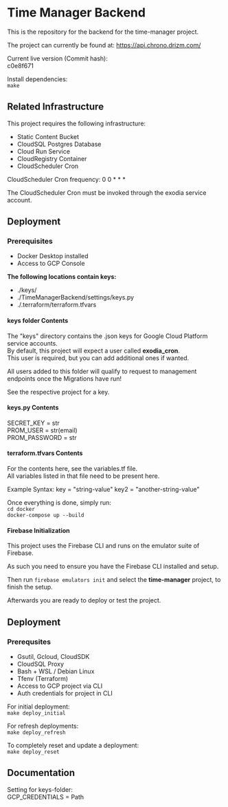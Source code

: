 # Time Manager Backend

This is the repository for the backend
for the time-manager project.

The project can currently be found at:
https://api.chrono.drizm.com/

Current live version (Commit hash):  
c0e8f671

Install dependencies:  
``make``

## Related Infrastructure

This project requires the following
infrastructure:
- Static Content Bucket
- CloudSQL Postgres Database
- Cloud Run Service
- CloudRegistry Container
- CloudScheduler Cron

CloudScheduler Cron frequency:
0 0 * * *

The CloudScheduler Cron must be invoked
through the exodia service account.

## Deployment

### Prerequisites

- Docker Desktop installed
- Access to GCP Console

**The following locations contain keys:**
- ./keys/
- ./TimeManagerBackend/settings/keys.py
- ./.terraform/terraform.tfvars

#### keys folder Contents

The "keys" directory contains the .json
keys for Google Cloud Platform service
accounts.  
By default, this project will expect a user
called **exodia_cron**.  
This user is required, but you can add
additional ones if wanted.

All users added to this folder will
qualify to request to management
endpoints once the Migrations have run!  

See the respective project for a key.

#### keys.py Contents

SECRET_KEY = str  
PROM_USER = str(email)  
PROM_PASSWORD = str  

#### terraform.tfvars Contents

For the contents here, see the
variables.tf file.  
All variables listed in that file need to
be present here.

Example Syntax:
key = "string-value"
key2 = "another-string-value"

Once everything is done, simply run:  
``cd docker``  
``docker-compose up --build``

#### Firebase Initialization

This project uses the Firebase CLI
and runs on the emulator suite of
Firebase.

As such you need to ensure you have
the Firebase CLI installed and setup.

Then run ``firebase emulators init``
and select the **time-manager**
project, to finish the setup.

Afterwards you are ready to deploy
or test the project.

## Deployment

### Prerequsites

- Gsutil, Gcloud, CloudSDK
- CloudSQL Proxy
- Bash + WSL / Debian Linux
- Tfenv (Terraform)
- Access to GCP project via CLI
- Auth credentials for project in CLI

For initial deployment:  
``make deploy_initial``  

For refresh deployments:  
``make deploy_refresh``

To completely reset and
update a deployment:  
``make deploy_reset``

## Documentation

Setting for keys-folder:  
GCP_CREDENTIALS = Path
